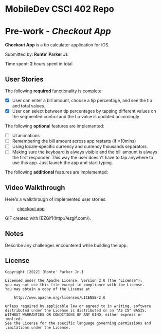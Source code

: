 # MobileDev CSCI 402 Repo
# Pre-work - *Checkout App*

**Checkout App** is a tip calculator application for iOS.

Submitted by: **Ronte' Parker Jr.**

Time spent: **2** hours spent in total

## User Stories

The following **required** functionality is complete:

* [x] User can enter a bill amount, choose a tip percentage, and see the tip and total values.
* [x] User can select between tip percentages by tapping different values on the segmented control and the tip value is updated accordingly

The following **optional** features are implemented:

* [ ] UI animations
* [ ] Remembering the bill amount across app restarts (if <10mins)
* [ ] Using locale-specific currency and currency thousands separators.
* [ ] Making sure the keyboard is always visible and the bill amount is always the first responder. This way the user doesn't have to tap anywhere to use this app. Just launch the app and start typing.

The following **additional** features are implemented:


## Video Walkthrough

Here's a walkthrough of implemented user stories:


<blockquote class="imgur-embed-pub" lang="en" data-id="p2xjZlA"  ><a href="//imgur.com/p2xjZlA">checkout app</a></blockquote>
GIF created with [EZGif](http://ezgif.com/).

## Notes

Describe any challenges encountered while building the app.

## License

    Copyright [2022] [Ronte' Parker Jr.]

    Licensed under the Apache License, Version 2.0 (the "License");
    you may not use this file except in compliance with the License.
    You may obtain a copy of the License at

        http://www.apache.org/licenses/LICENSE-2.0

    Unless required by applicable law or agreed to in writing, software
    distributed under the License is distributed on an "AS IS" BASIS,
    WITHOUT WARRANTIES OR CONDITIONS OF ANY KIND, either express or implied.
    See the License for the specific language governing permissions and
    limitations under the License.
